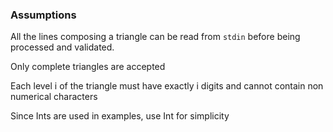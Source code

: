 ### Assumptions
All the lines composing a triangle can be read from `stdin` before being processed and validated. 

Only complete triangles are accepted

Each level i of the triangle must have exactly i digits and cannot contain non numerical characters

Since Ints are used in examples, use Int for simplicity
